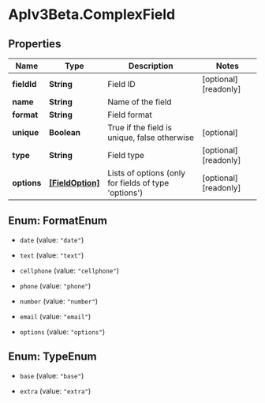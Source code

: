 # ApIv3Beta.ComplexField

## Properties

Name | Type | Description | Notes
------------ | ------------- | ------------- | -------------
**fieldId** | **String** | Field ID | [optional] [readonly] 
**name** | **String** | Name of the field | 
**format** | **String** | Field format | 
**unique** | **Boolean** | True if the field is unique, false otherwise | [optional] 
**type** | **String** | Field type | [optional] [readonly] 
**options** | [**[FieldOption]**](FieldOption.md) | Lists of options (only for fields of type &#39;options&#39;) | [optional] [readonly] 



## Enum: FormatEnum


* `date` (value: `"date"`)

* `text` (value: `"text"`)

* `cellphone` (value: `"cellphone"`)

* `phone` (value: `"phone"`)

* `number` (value: `"number"`)

* `email` (value: `"email"`)

* `options` (value: `"options"`)





## Enum: TypeEnum


* `base` (value: `"base"`)

* `extra` (value: `"extra"`)




